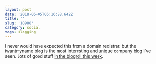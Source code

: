 ```yaml
---
layout: post
date: '2018-05-05T05:16:28.642Z'
title: ''
slug: '18988'
category: social
tags: Blogging
---
```

I never would have expected this from a domain registrar, but the iwantmyname blog is the most interesting and unique company blog I&#39;ve seen. Lots of good stuff [in the blogroll this week](https://iwantmyname.com/blog/the-blogroll-week-9).
